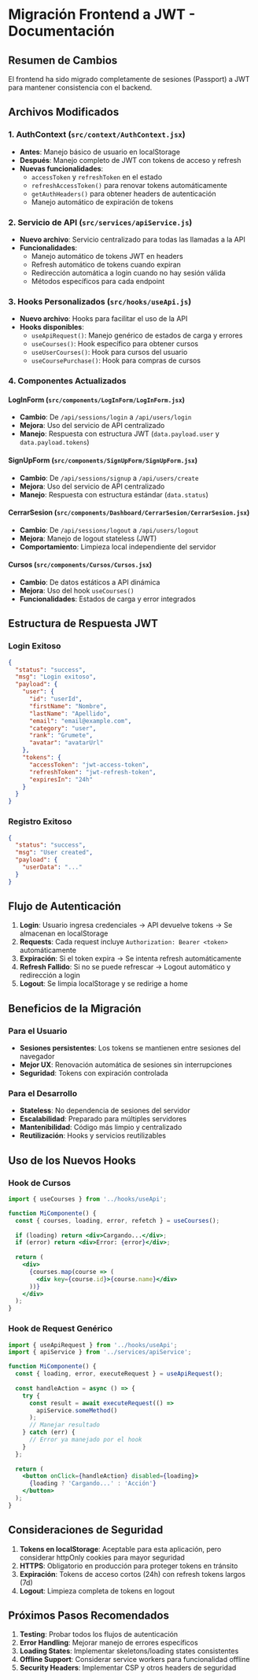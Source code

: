 # Migración Frontend a JWT - Documentación

## Resumen de Cambios

El frontend ha sido migrado completamente de sesiones (Passport) a JWT para mantener consistencia con el backend.

## Archivos Modificados

### 1. AuthContext (`src/context/AuthContext.jsx`)
- **Antes**: Manejo básico de usuario en localStorage
- **Después**: Manejo completo de JWT con tokens de acceso y refresh
- **Nuevas funcionalidades**:
  - `accessToken` y `refreshToken` en el estado
  - `refreshAccessToken()` para renovar tokens automáticamente
  - `getAuthHeaders()` para obtener headers de autenticación
  - Manejo automático de expiración de tokens

### 2. Servicio de API (`src/services/apiService.js`)
- **Nuevo archivo**: Servicio centralizado para todas las llamadas a la API
- **Funcionalidades**:
  - Manejo automático de tokens JWT en headers
  - Refresh automático de tokens cuando expiran
  - Redirección automática a login cuando no hay sesión válida
  - Métodos específicos para cada endpoint

### 3. Hooks Personalizados (`src/hooks/useApi.js`)
- **Nuevo archivo**: Hooks para facilitar el uso de la API
- **Hooks disponibles**:
  - `useApiRequest()`: Manejo genérico de estados de carga y errores
  - `useCourses()`: Hook específico para obtener cursos
  - `useUserCourses()`: Hook para cursos del usuario
  - `useCoursePurchase()`: Hook para compras de cursos

### 4. Componentes Actualizados

#### LogInForm (`src/components/LogInForm/LogInForm.jsx`)
- **Cambio**: De `/api/sessions/login` a `/api/users/login`
- **Mejora**: Uso del servicio de API centralizado
- **Manejo**: Respuesta con estructura JWT (`data.payload.user` y `data.payload.tokens`)

#### SignUpForm (`src/components/SignUpForm/SignUpForm.jsx`)
- **Cambio**: De `/api/sessions/signup` a `/api/users/create`
- **Mejora**: Uso del servicio de API centralizado
- **Manejo**: Respuesta con estructura estándar (`data.status`)

#### CerrarSesion (`src/components/Dashboard/CerrarSesion/CerrarSesion.jsx`)
- **Cambio**: De `/api/sessions/logout` a `/api/users/logout`
- **Mejora**: Manejo de logout stateless (JWT)
- **Comportamiento**: Limpieza local independiente del servidor

#### Cursos (`src/components/Cursos/Cursos.jsx`)
- **Cambio**: De datos estáticos a API dinámica
- **Mejora**: Uso del hook `useCourses()`
- **Funcionalidades**: Estados de carga y error integrados

## Estructura de Respuesta JWT

### Login Exitoso
```json
{
  "status": "success",
  "msg": "Login exitoso",
  "payload": {
    "user": {
      "id": "userId",
      "firstName": "Nombre",
      "lastName": "Apellido",
      "email": "email@example.com",
      "category": "user",
      "rank": "Grumete",
      "avatar": "avatarUrl"
    },
    "tokens": {
      "accessToken": "jwt-access-token",
      "refreshToken": "jwt-refresh-token",
      "expiresIn": "24h"
    }
  }
}
```

### Registro Exitoso
```json
{
  "status": "success",
  "msg": "User created",
  "payload": {
    "userData": "..."
  }
}
```

## Flujo de Autenticación

1. **Login**: Usuario ingresa credenciales → API devuelve tokens → Se almacenan en localStorage
2. **Requests**: Cada request incluye `Authorization: Bearer <token>` automáticamente
3. **Expiración**: Si el token expira → Se intenta refresh automáticamente
4. **Refresh Fallido**: Si no se puede refrescar → Logout automático y redirección a login
5. **Logout**: Se limpia localStorage y se redirige a home

## Beneficios de la Migración

### Para el Usuario
- **Sesiones persistentes**: Los tokens se mantienen entre sesiones del navegador
- **Mejor UX**: Renovación automática de sesiones sin interrupciones
- **Seguridad**: Tokens con expiración controlada

### Para el Desarrollo
- **Stateless**: No dependencia de sesiones del servidor
- **Escalabilidad**: Preparado para múltiples servidores
- **Mantenibilidad**: Código más limpio y centralizado
- **Reutilización**: Hooks y servicios reutilizables

## Uso de los Nuevos Hooks

### Hook de Cursos
```jsx
import { useCourses } from '../hooks/useApi';

function MiComponente() {
  const { courses, loading, error, refetch } = useCourses();
  
  if (loading) return <div>Cargando...</div>;
  if (error) return <div>Error: {error}</div>;
  
  return (
    <div>
      {courses.map(course => (
        <div key={course.id}>{course.name}</div>
      ))}
    </div>
  );
}
```

### Hook de Request Genérico
```jsx
import { useApiRequest } from '../hooks/useApi';
import { apiService } from '../services/apiService';

function MiComponente() {
  const { loading, error, executeRequest } = useApiRequest();
  
  const handleAction = async () => {
    try {
      const result = await executeRequest(() => 
        apiService.someMethod()
      );
      // Manejar resultado
    } catch (err) {
      // Error ya manejado por el hook
    }
  };
  
  return (
    <button onClick={handleAction} disabled={loading}>
      {loading ? 'Cargando...' : 'Acción'}
    </button>
  );
}
```

## Consideraciones de Seguridad

1. **Tokens en localStorage**: Aceptable para esta aplicación, pero considerar httpOnly cookies para mayor seguridad
2. **HTTPS**: Obligatorio en producción para proteger tokens en tránsito
3. **Expiración**: Tokens de acceso cortos (24h) con refresh tokens largos (7d)
4. **Logout**: Limpieza completa de tokens en logout

## Próximos Pasos Recomendados

1. **Testing**: Probar todos los flujos de autenticación
2. **Error Handling**: Mejorar manejo de errores específicos
3. **Loading States**: Implementar skeletons/loading states consistentes
4. **Offline Support**: Considerar service workers para funcionalidad offline
5. **Security Headers**: Implementar CSP y otros headers de seguridad
